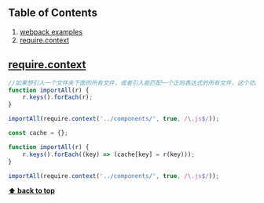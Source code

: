 ## Table of Contents

1. [webpack examples](https://github.com/webpack/webpack/tree/main/examples)
2. [require.context](#require.context)

## [require.context](https://webpack.docschina.org/guides/dependency-management/#requirecontext)

```javascript
//如果想引入一个文件夹下面的所有文件，或者引入能匹配一个正则表达式的所有文件，这个功能就会很有帮助，例如:
function importAll(r) {
	r.keys().forEach(r);
}

importAll(require.context('../components/', true, /\.js$/));

const cache = {};

function importAll(r) {
	r.keys().forEach((key) => (cache[key] = r(key)));
}

importAll(require.context('../components/', true, /\.js$/));
```

**[⬆ back to top](#table-of-contents)**
